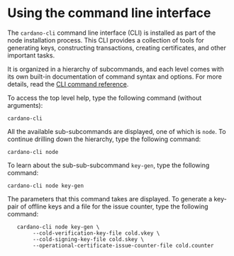# Using the command line interface #
The `cardano-cli` command line interface (CLI) is installed as part of the node installation process. This CLI provides a collection of tools for generating keys, constructing transactions, creating certificates, and other important tasks.

It is organized in a hierarchy of subcommands, and each level comes with its own built-in documentation of command syntax and options. For more details, read the [CLI command reference](https://github.com/input-output-hk/cardano-node/blob/master/doc/reference/cardano-node-cli-reference.md). 

To access the top level help, type the following command (without arguments):

`cardano-cli`

All the available sub-subcommands are displayed, one of which is `node`. To continue drilling down the hierarchy, type the following command:

`cardano-cli node`

To learn about the sub-sub-subcommand `key-gen`, type the following command:

`cardano-cli node key-gen`

The parameters that this command takes are displayed. To generate a key-pair of offline keys and a file for the issue counter, type the following command:
```
   cardano-cli node key-gen \
        --cold-verification-key-file cold.vkey \
        --cold-signing-key-file cold.skey \
        --operational-certificate-issue-counter-file cold.counter
```
